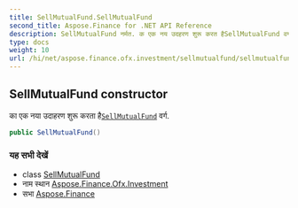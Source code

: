 ```yaml
---
title: SellMutualFund.SellMutualFund
second_title: Aspose.Finance for .NET API Reference
description: SellMutualFund नर्मत. क एक नय उदहरण शुरू करत हैSellMutualFund वर्ग.
type: docs
weight: 10
url: /hi/net/aspose.finance.ofx.investment/sellmutualfund/sellmutualfund/
---
```

## SellMutualFund constructor

का एक नया उदाहरण शुरू करता है[`SellMutualFund`](../) वर्ग.

```csharp
public SellMutualFund()
```

### यह सभी देखें

* class [SellMutualFund](../)
* नाम स्थान [Aspose.Finance.Ofx.Investment](../../sellmutualfund/)
* सभा [Aspose.Finance](../../../)


